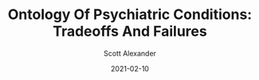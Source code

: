 ---
layout: podcast
title: "Ontology Of Psychiatric Conditions: Tradeoffs And Failures"
author: Scott Alexander
description: https://astralcodexten.substack.com/p/ontology-of-psychiatric-conditions-653
date: 2021-02-10
length: 5664814
duration: 1416
guid: ontology-of-psychiatric-conditions-653
---